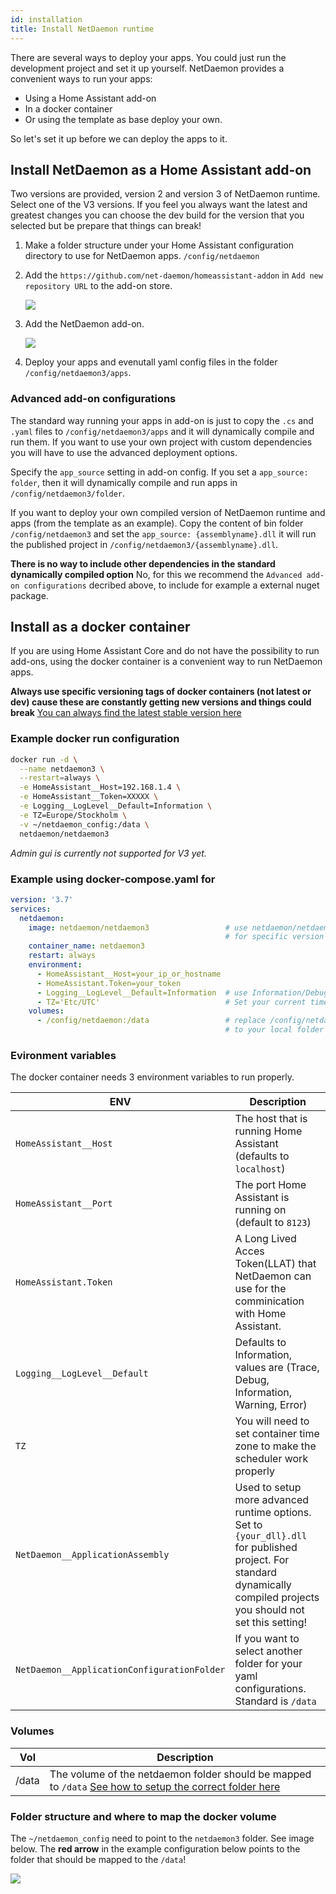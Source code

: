 ```yaml
---
id: installation
title: Install NetDaemon runtime
---
```


There are several ways to deploy your apps. You could just run the development project and set it up yourself. NetDaemon provides a convenient ways to run your apps:
- Using a Home Assistant add-on
- In a docker container
- Or using the template as base deploy your own.

So let's set it up before we can deploy the apps to it.

## Install NetDaemon as a Home Assistant add-on
Two versions are provided, version 2 and version 3 of NetDaemon runtime. Select one of the V3 versions. If you feel you always want the latest and greatest changes you can choose the dev build for the version that you selected but be prepare that things can break!

1. Make a folder structure under your Home Assistant configuration directory to use for NetDaemon apps. `/config/netdaemon`  
2. Add the `https://github.com/net-daemon/homeassistant-addon` in `Add new repository URL` to the add-on store.

    ![](/img/docs/started/newrepo.png)

3. Add the NetDaemon add-on.

    ![](/img/docs/started/daemon.png)

4. Deploy your apps and evenutall yaml config files in the folder `/config/netdaemon3/apps`.

### Advanced add-on configurations
The standard way running your apps in add-on is just to copy the `.cs` and `.yaml` files to `/config/netdaemon3/apps` and it will dynamically compile and run them. If you want to use your own project with custom dependencies you will have to use the advanced deployment options. 

Specify the `app_source` setting in add-on config. If you set a `app_source: folder`, then it will dynamically compile and run apps in `/config/netdaemon3/folder`. 

If you want to deploy your own compiled version of NetDaemon runtime and apps (from the template as an example). Copy the content of bin folder `/config/netdaemon3` and set the `app_source: {assemblyname}.dll` it will run the published project in `/config/netdaemon3/{assemblyname}.dll`.

**There is no way to include other dependencies in the standard dynamically compiled option** No, for this we recommend the `Advanced add-on configurations` decribed above, to include for example a external nuget package.

## Install as a docker container
If you are using Home Assistant Core and do not have the possibility to run add-ons, using the docker container is a convenient way to run NetDaemon apps. 

**Always use specific versioning tags of docker containers (not latest or dev) cause these are constantly getting new versions and things could break** [You can always find the latest stable version here](https://github.com/net-daemon/netdaemon/releases)

### Example docker run configuration

```bash
docker run -d \
  --name netdaemon3 \
  --restart=always \
  -e HomeAssistant__Host=192.168.1.4 \
  -e HomeAssistant__Token=XXXXX \
  -e Logging__LogLevel__Default=Information \
  -e TZ=Europe/Stockholm \
  -v ~/netdaemon_config:/data \
  netdaemon/netdaemon3
```
_Admin gui is currently not supported for V3 yet._

### Example using docker-compose.yaml for
```yaml
version: '3.7'
services:
  netdaemon:
    image: netdaemon/netdaemon3                 # use netdaemon/netdaemon:ver 
                                                # for specific version
    container_name: netdaemon3
    restart: always
    environment:
      - HomeAssistant__Host=your_ip_or_hostname
      - HomeAssistant.Token=your_token
      - Logging__LogLevel__Default=Information  # use Information/Debug/Trace/Warning/Error
      - TZ='Etc/UTC'                            # Set your current timezone
    volumes:
      - /config/netdaemon:/data                 # replace /config/netdaemon 
                                                # to your local folder
```

### Evironment variables
The docker container needs 3 environment variables to run properly.

| ENV                                         | Description                                                                                                                                                             |
| ------------------------------------------- | ----------------------------------------------------------------------------------------------------------------------------------------------------------------------- |
| `HomeAssistant__Host`                       | The host that is running Home Assistant (defaults to `localhost`)                                                                                                       |
| `HomeAssistant__Port`                       | The port Home Assistant is running on (default to `8123`)                                                                                                               |
| `HomeAssistant.Token`                       | A Long Lived Acces Token(LLAT) that NetDaemon can use for the comminication with Home Assistant.                                                                        |
| `Logging__LogLevel__Default`                | Defaults to Information, values are (Trace, Debug, Information, Warning, Error)                                                                                         |
| `TZ`                                        | You will need to set container time zone to make the scheduler work properly                                                                                            |
| `NetDaemon__ApplicationAssembly`            | Used to setup more advanced runtime options. Set to `{your_dll}.dll` for published project. For standard dynamically compiled projects you should not set this setting! |
| `NetDaemon__ApplicationConfigurationFolder` | If you want to select another folder for your yaml configurations. Standard is `/data`                                                                                  |

### Volumes

| Vol   | Description                                                                                                                                                                    |
| ----- | ------------------------------------------------------------------------------------------------------------------------------------------------------------------------------ |
| /data | The volume of the netdaemon folder should be mapped to `/data` [See how to setup the correct folder here](installation.md#folder-structure-and-where-to-map-the-docker-volume) |



### Folder structure and where to map the docker volume
The `~/netdaemon_config` need to point to the `netdaemon3` folder. See image below. The **red arrow** in the example configuration below points to the folder that should be mapped to the `/data`!

![](/img/docs/installation/folderstructure_v3.png)

